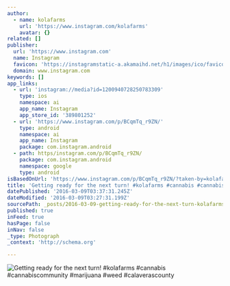 ```yaml
---
author:
  - name: kolafarms
    url: 'https://www.instagram.com/kolafarms'
    avatar: {}
related: []
publisher:
  url: 'https://www.instagram.com'
  name: Instagram
  favicon: 'https://instagramstatic-a.akamaihd.net/h1/images/ico/favicon.ico/7cdab0872b15.ico'
  domain: www.instagram.com
keywords: []
app_links:
  - url: 'instagram://media?id=1200940728250783309'
    type: ios
    namespace: ai
    app_name: Instagram
    app_store_id: '389801252'
  - url: 'https://www.instagram.com/p/BCqmTq_r9ZN/'
    type: android
    namespace: ai
    app_name: Instagram
    package: com.instagram.android
  - path: https/instagram.com/p/BCqmTq_r9ZN/
    package: com.instagram.android
    namespace: google
    type: android
isBasedOnUrl: 'https://www.instagram.com/p/BCqmTq_r9ZN/?taken-by=kolafarms'
title: 'Getting ready for the next turn! #kolafarms #cannabis #cannabiscommunity #marijuana #weed #calaverascounty'
datePublished: '2016-03-09T03:37:31.245Z'
dateModified: '2016-03-09T03:27:31.199Z'
sourcePath: _posts/2016-03-09-getting-ready-for-the-next-turn-kolafarms-cannabis-canna.md
published: true
inFeed: true
hasPage: false
inNav: false
_type: Photograph
_context: 'http://schema.org'

---
```

![Getting ready for the next turn&excl; &num;kolafarms &num;cannabis &num;cannabiscommunity &num;marijuana &num;weed &num;calaverascounty](https://scontent.cdninstagram.com/t51.2885-15/s640x640/sh0.08/e35/10859955_1748042008748424_610359830_n.jpg?ig_cache_key=MTIwMDk0MDcyODI1MDc4MzMwOQ%3D%3D.2)